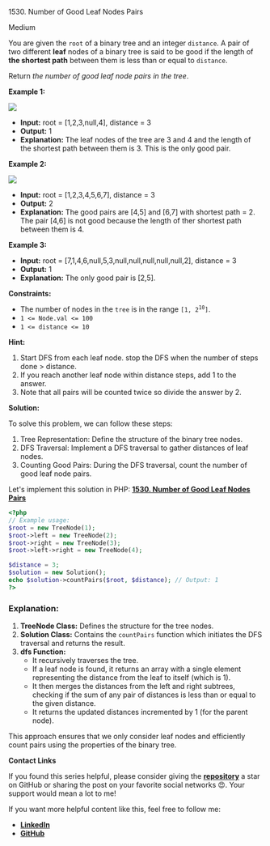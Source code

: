 1530\. Number of Good Leaf Nodes Pairs

Medium

You are given the `root` of a binary tree and an integer `distance`. A pair of two different **leaf** nodes of a binary tree is said to be good if the length of **the shortest path** between them is less than or equal to `distance`.

Return _the number of good leaf node pairs in the tree_.

**Example 1:**

![](https://assets.leetcode.com/uploads/2020/07/09/e1.jpg)

- **Input:** root = [1,2,3,null,4], distance = 3
- **Output:** 1
- **Explanation:** The leaf nodes of the tree are 3 and 4 and the length of the shortest path between them is 3. This is the only good pair.

**Example 2:**

![](https://assets.leetcode.com/uploads/2020/07/09/e2.jpg)

- **Input:** root = [1,2,3,4,5,6,7], distance = 3
- **Output:** 2
- **Explanation:** The good pairs are [4,5] and [6,7] with shortest path = 2. The pair [4,6] is not good because the length of ther shortest path between them is 4.

**Example 3:**

- **Input:** root = [7,1,4,6,null,5,3,null,null,null,null,null,2], distance = 3
- **Output:** 1
- **Explanation:** The only good pair is [2,5].

**Constraints:**

- The number of nodes in the `tree` is in the range <code>[1, 2<sup>10</sup>]</code>.
- `1 <= Node.val <= 100`
- `1 <= distance <= 10`

**Hint:**
1. Start DFS from each leaf node. stop the DFS when the number of steps done > distance.
2. If you reach another leaf node within distance steps, add 1 to the answer.
3. Note that all pairs will be counted twice so divide the answer by 2.


**Solution:**

To solve this problem, we can follow these steps:

1. Tree Representation: Define the structure of the binary tree nodes.
2. DFS Traversal: Implement a DFS traversal to gather distances of leaf nodes.
3. Counting Good Pairs: During the DFS traversal, count the number of good leaf node pairs.

Let's implement this solution in PHP: **[1530. Number of Good Leaf Nodes Pairs](https://github.com/mah-shamim/leet-code-in-php/tree/main/algorithms/001530-number-of-good-leaf-nodes-pairs/solution.php)**

```php
<?php
// Example usage:
$root = new TreeNode(1);
$root->left = new TreeNode(2);
$root->right = new TreeNode(3);
$root->left->right = new TreeNode(4);

$distance = 3;
$solution = new Solution();
echo $solution->countPairs($root, $distance); // Output: 1
?>
```

### Explanation:

1. **TreeNode Class:** Defines the structure for the tree nodes.
2. **Solution Class:** Contains the `countPairs` function which initiates the DFS traversal and returns the result.
3. **dfs Function:**
   - It recursively traverses the tree.
   - If a leaf node is found, it returns an array with a single element representing the distance from the leaf to itself (which is 1).
   - It then merges the distances from the left and right subtrees, checking if the sum of any pair of distances is less than or equal to the given distance.
   - It returns the updated distances incremented by 1 (for the parent node).

This approach ensures that we only consider leaf nodes and efficiently count pairs using the properties of the binary tree.

**Contact Links**

If you found this series helpful, please consider giving the **[repository](https://github.com/mah-shamim/leet-code-in-php)** a star on GitHub or sharing the post on your favorite social networks 😍. Your support would mean a lot to me!

If you want more helpful content like this, feel free to follow me:

- **[LinkedIn](https://www.linkedin.com/in/arifulhaque/)**
- **[GitHub](https://github.com/mah-shamim)**
